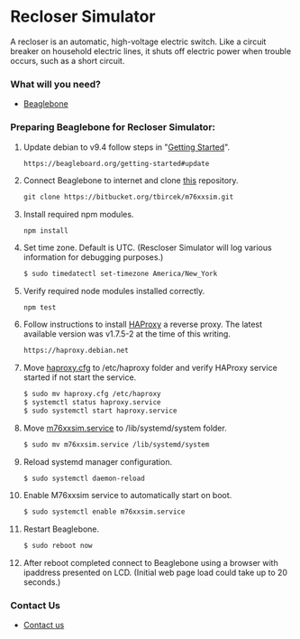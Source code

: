 # Recloser Simulator #

A recloser is an automatic, high-voltage electric switch. Like a circuit breaker on household electric lines, it shuts off electric power when trouble occurs, such as a short circuit.

### What will you need? ###

* [Beaglebone](https://beagleboard.org/black)


### Preparing Beaglebone for Recloser Simulator: ###

1. Update debian to v9.4 follow steps in "[Getting Started](https://beagleboard.org/getting-started#update)".   
    ```html
    https://beagleboard.org/getting-started#update
    ```

2. Connect Beaglebone to internet and clone [this](https://bitbucket.org/tbircek/m76xxsim.git) repository. 
    ```html 
    git clone https://bitbucket.org/tbircek/m76xxsim.git
    ```

3. Install required npm modules.   
    ```node
    npm install
    ```

4. Set time zone. Default is UTC. (Rescloser Simulator will log various information for debugging purposes.)   
    ```sh
    $ sudo timedatectl set-timezone America/New_York
    ```

5. Verify required node modules installed correctly.   
    ```node
    npm test
    ```

6. Follow instructions to install [HAProxy](https://haproxy.debian.net) a reverse proxy. The latest available version was v1.7.5-2 at the time of this writing.   
    ```html
    https://haproxy.debian.net
    ```

7. Move [haproxy.cfg](m76xxsim/haproxy.cfg) to /etc/haproxy folder and verify HAProxy service started if not start the service.   
    ```sh
    $ sudo mv haproxy.cfg /etc/haproxy    
    $ systemctl status haproxy.service
    $ sudo systemctl start haproxy.service
    ```

8. Move [m76xxsim.service](m76xxsim/m76xxsim.service) to /lib/systemd/system folder.   
    ```sh
    $ sudo mv m76xxsim.service /lib/systemd/system
    ```
    
9. Reload systemd manager configuration.  
    ```sh
    $ sudo systemctl daemon-reload
    ```

10. Enable M76xxsim service to automatically start on boot.   
    ```sh
    $ sudo systemctl enable m76xxsim.service
    ```

11. Restart Beaglebone.   
    ```sh
    $ sudo reboot now
    ```

12. After reboot completed connect to Beaglebone using a browser with ipaddress presented on LCD. (Initial web page load could take up to 20 seconds.)

### Contact Us ###

* [Contact us](http://www.beckwithelectric.com/)